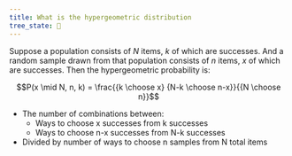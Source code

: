```yaml
---
title: What is the hypergeometric distribution
tree_state: 🌱
---
```


Suppose a population consists of $N$ items, $k$ of which are successes. And a random sample drawn from that population consists of $n$ items, $x$ of which are successes. Then the hypergeometric probability is:

$$P(x \mid N, n, k) = \frac{{k \choose x} {N-k \choose n-x}}{{N \choose n}}$$

- The number of combinations between:
	- Ways to choose x successes from k successes
	- Ways to choose n-x successes from N-k successes
- Divided by number of ways to choose n samples from N total items